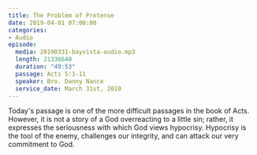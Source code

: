 ```yaml
---
title: The Problem of Pretense
date: 2019-04-01 07:00:00
categories:
- Audio
episode:
  media: 20190331-bayvista-audio.mp3
  length: 21336640
  duration: "49:53"
  passage: Acts 5:1-11
  speaker: Bro. Danny Nance
  service_date: March 31st, 2019
---
```

Today's passage is one of the more difficult passages in the book of Acts. However, it is not a story of a God overreacting to a little sin; rather, it expresses the seriousness with which God views hypocrisy. Hypocrisy is the tool of the enemy, challenges our integrity, and can attack our very commitment to God.